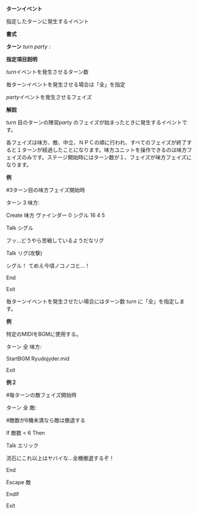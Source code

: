 **ターンイベント**

指定したターンに発生するイベント

**書式**

**ターン** *turn party* :

**指定項目説明**

*turn*イベントを発生させるターン数

毎ターンイベントを発生させる場合は「全」を指定

*party*イベントを発生させるフェイズ

**解説**

*turn* 目のターンの陣営*party* のフェイズが始まったときに発生するイベントです。

各フェイズは味方、敵、中立、ＮＰＣの順に行われ、すべてのフェイズが終了すると１ターンが経過したことになります。味方ユニットを操作できるのは味方フェイズのみです。ステージ開始時にはターン数が１、フェイズが味方フェイズになります。

**例**

#3ターン目の味方フェイズ開始時

ターン 3 味方:

Create 味方 ヴァインダー 0 シグル 16 4 5

Talk シグル

フッ…どうやら苦戦しているようだなリグ

Talk リグ(攻撃)

シグル！ てめえ今頃ノコノコと…！

End

Exit

毎ターンイベントを発生させたい場合にはターン数 *turn* に「全」を指定します。

**例**

特定のMIDIをBGMに使用する。

ターン 全 味方:

StartBGM Ryudojyder.mid

Exit

**例２**

#毎ターンの敵フェイズ開始時

ターン 全 敵:

#敵数が6機未満なら敵は撤退する

If 敵数 &lt; 6 Then

Talk エリック

流石にこれ以上はヤバイな…全機撤退するぞ！

End

Escape 敵

EndIf

Exit

